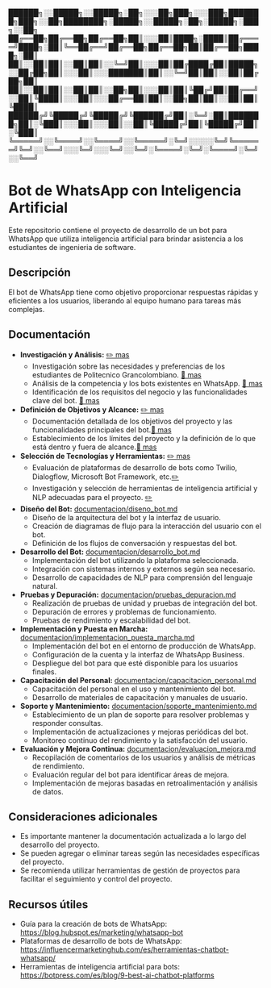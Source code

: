 
██████╗░░█████╗░░█████╗░██╗░░░██╗███╗░░░███╗███████╗███╗░░██╗████████╗░█████╗░░█████╗░██╗░█████╗░███╗░░██╗
██╔══██╗██╔══██╗██╔══██╗██║░░░██║████╗░████║██╔════╝████╗░██║╚══██╔══╝██╔══██╗██╔══██╗██║██╔══██╗████╗░██║
██║░░██║██║░░██║██║░░╚═╝██║░░░██║██╔████╔██║█████╗░░██╔██╗██║░░░██║░░░███████║██║░░╚═╝██║██║░░██║██╔██╗██║
██║░░██║██║░░██║██║░░██╗██║░░░██║██║╚██╔╝██║██╔══╝░░██║╚████║░░░██║░░░██╔══██║██║░░██╗██║██║░░██║██║╚████║
██████╔╝╚█████╔╝╚█████╔╝╚██████╔╝██║░╚═╝░██║███████╗██║░╚███║░░░██║░░░██║░░██║╚█████╔╝██║╚█████╔╝██║░╚███║
╚═════╝░░╚════╝░░╚════╝░░╚═════╝░╚═╝░░░░░╚═╝╚══════╝╚═╝░░╚══╝░░░╚═╝░░░╚═╝░░╚═╝░╚════╝░╚═╝░╚════╝░╚═╝░░╚══╝
# Bot de WhatsApp con Inteligencia Artificial

Este repositorio contiene el proyecto de desarrollo de un bot para WhatsApp que utiliza inteligencia artificial para brindar asistencia a los estudiantes de ingenieria de software.

## Descripción

El bot de WhatsApp tiene como objetivo proporcionar respuestas rápidas y eficientes a los usuarios, liberando al equipo humano para tareas más complejas.

## Documentación

* **Investigación y Análisis:** [✏️ mas](documentacion/README.md)
    * Investigación sobre las necesidades y preferencias de los estudiantes de Politecnico Grancolombiano. [📜 mas](documentacion/PreguntasFrecuentes.md#)
    * Análisis de la competencia y los bots existentes en WhatsApp. [📜 mas](documentacion/analizisDeCompetencia.md#)
    * Identificación de los requisitos del negocio y las funcionalidades clave del bot.  [📜 mas](documentacion/requisitosFuncionalidesBot.md)
* **Definición de Objetivos y Alcance:** [✏️ mas](objetivosyalcance/README.md)
    * Documentación detallada de los objetivos del proyecto y las funcionalidades principales del bot.[📜 mas](objetivosyalcance/objetivoyfuncionalidad.md)
    * Establecimiento de los límites del proyecto y la definición de lo que está dentro y fuera de alcance.[📜 mas](objetivosyalcance/limitesProyecto.md)
* **Selección de Tecnologías y Herramientas:** [✏️ mas](documentacion/tecnologias_herramientas.md)
    * Evaluación de plataformas de desarrollo de bots como Twilio, Dialogflow, Microsoft Bot Framework, etc.[✏️](tecnologiasyherramientas/evaluaciondeplataformas.md)
    * Investigación y selección de herramientas de inteligencia artificial y NLP adecuadas para el proyecto. [✏️](tecnologiasyherramientas/herramientasNPL.md)
* **Diseño del Bot:** [documentacion/diseno_bot.md](documentacion/diseno_bot.md)
    * Diseño de la arquitectura del bot y la interfaz de usuario.
    * Creación de diagramas de flujo para la interacción del usuario con el bot.
    * Definición de los flujos de conversación y respuestas del bot.
* **Desarrollo del Bot:** [documentacion/desarrollo_bot.md](documentacion/desarrollo_bot.md)
    * Implementación del bot utilizando la plataforma seleccionada.
    * Integración con sistemas internos y externos según sea necesario.
    * Desarrollo de capacidades de NLP para comprensión del lenguaje natural.
* **Pruebas y Depuración:** [documentacion/pruebas_depuracion.md](documentacion/pruebas_depuracion.md)
    * Realización de pruebas de unidad y pruebas de integración del bot.
    * Depuración de errores y problemas de funcionamiento.
    * Pruebas de rendimiento y escalabilidad del bot.
* **Implementación y Puesta en Marcha:** [documentacion/implementacion_puesta_marcha.md](documentacion/implementacion_puesta_marcha.md)
    * Implementación del bot en el entorno de producción de WhatsApp.
    * Configuración de la cuenta y la interfaz de WhatsApp Business.
    * Despliegue del bot para que esté disponible para los usuarios finales.
* **Capacitación del Personal:** [documentacion/capacitacion_personal.md](documentacion/capacitacion_personal.md)
    * Capacitación del personal en el uso y mantenimiento del bot.
    * Desarrollo de materiales de capacitación y manuales de usuario.
* **Soporte y Mantenimiento:** [documentacion/soporte_mantenimiento.md](documentacion/soporte_mantenimiento.md)
    * Establecimiento de un plan de soporte para resolver problemas y responder consultas.
    * Implementación de actualizaciones y mejoras periódicas del bot.
    * Monitoreo continuo del rendimiento y la satisfacción del usuario.
* **Evaluación y Mejora Continua:** [documentacion/evaluacion_mejora.md](documentacion/evaluacion_mejora.md)
    * Recopilación de comentarios de los usuarios y análisis de métricas de rendimiento.
    * Evaluación regular del bot para identificar áreas de mejora.
    * Implementación de mejoras basadas en retroalimentación y análisis de datos.

## Consideraciones adicionales

* Es importante mantener la documentación actualizada a lo largo del desarrollo del proyecto.
* Se pueden agregar o eliminar tareas según las necesidades específicas del proyecto.
* Se recomienda utilizar herramientas de gestión de proyectos para facilitar el seguimiento y control del proyecto.

## Recursos útiles

* Guía para la creación de bots de WhatsApp: https://blog.hubspot.es/marketing/whatsapp-bot
* Plataformas de desarrollo de bots de WhatsApp: https://influencermarketinghub.com/es/herramientas-chatbot-whatsapp/
* Herramientas de inteligencia artificial para bots: https://botpress.com/es/blog/9-best-ai-chatbot-platforms
